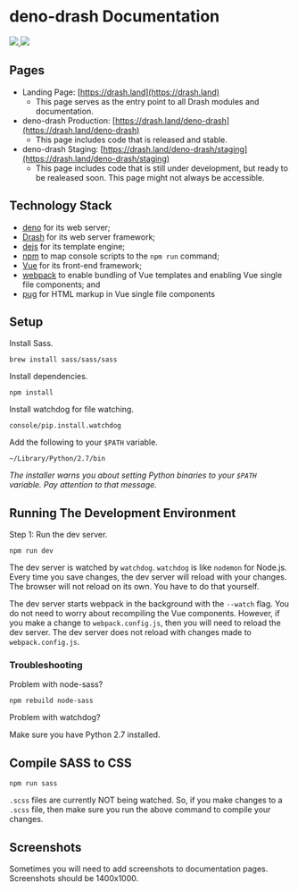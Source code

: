 # deno-drash Documentation

<a href="https://github.com/drashland/deno-drash/">
  <img src="https://img.shields.io/github/release/drashland/deno-drash.svg?color=bright_green&label=drash%20latest">
</a> 
<a href="https://github.com/drashland/deno-drash-docs/actions?query=workflow%3Aci">
  <img src="https://img.shields.io/github/workflow/status/drashland/deno-drash-docs/master?label=docs%20master">
</a>

## Pages

* Landing Page: [https://drash.land](https://drash.land)
    * This page serves as the entry point to all Drash modules and documentation.
* deno-drash Production: [https://drash.land/deno-drash](https://drash.land/deno-drash)
    * This page includes code that is released and stable.
* deno-drash Staging: [https://drash.land/deno-drash/staging](https://drash.land/deno-drash/staging)
    * This page includes code that is still under development, but ready to be realeased soon. This page might not always be accessible.

## Technology Stack

* [deno](https://deno.land) for its web server;
* [Drash](https://drash.land) for its web server framework;
* [dejs](https://github.com/syumai/dejs) for its template engine;
* [npm](https://www.npmjs.com) to map console scripts to the `npm run` command;
* [Vue](https://vuejs.org) for its front-end framework;
* [webpack](https://webpack.js.org/) to enable bundling of Vue templates and enabling Vue single file components; and
* [pug](https://pugjs.org/api/getting-started.html) for HTML markup in Vue single file components

## Setup

Install Sass.

```
brew install sass/sass/sass
```

Install dependencies.

```shell
npm install
```

Install watchdog for file watching.

```shell
console/pip.install.watchdog
```

Add the following to your `$PATH` variable.

```
~/Library/Python/2.7/bin 
```

_The installer warns you about setting Python binaries to your `$PATH` variable. Pay attention to that message._

## Running The Development Environment

Step 1: Run the dev server.

```shell
npm run dev
```

The dev server is watched by `watchdog`. `watchdog` is like `nodemon` for Node.js. Every time you save changes, the dev server will reload with your changes. The browser will not reload on its own. You have to do that yourself.

The dev server starts webpack in the background with the `--watch` flag. You do not need to worry about recompiling the Vue components. However, if you make a change to `webpack.config.js`, then you will need to reload the dev server. The dev server does not reload with changes made to `webpack.config.js`.

### Troubleshooting

Problem with node-sass?

```
npm rebuild node-sass
```

Problem with watchdog?

Make sure you have Python 2.7 installed.

## Compile SASS to CSS

```shell
npm run sass
```

`.scss` files are currently NOT being watched. So, if you make changes to a `.scss` file, then make sure you run the above command to compile your changes.

## Screenshots

Sometimes you will need to add screenshots to documentation pages. Screenshots should be 1400x1000.
